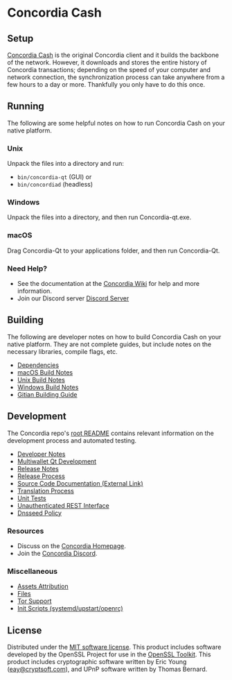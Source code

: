 Concordia Cash
=============

Setup
---------------------
[Concordia Cash](__decenomy_website_link__/) is the original Concordia client and it builds the backbone of the network. However, it downloads and stores the entire history of Concordia transactions; depending on the speed of your computer and network connection, the synchronization process can take anywhere from a few hours to a day or more. Thankfully you only have to do this once.

Running
---------------------
The following are some helpful notes on how to run Concordia Cash on your native platform.

### Unix

Unpack the files into a directory and run:

- `bin/concordia-qt` (GUI) or
- `bin/concordiad` (headless)

### Windows

Unpack the files into a directory, and then run Concordia-qt.exe.

### macOS

Drag Concordia-Qt to your applications folder, and then run Concordia-Qt.

### Need Help?

* See the documentation at the [Concordia Wiki](https://github.com/concordia-cash/CNCD/)
for help and more information.
* Join our Discord server [Discord Server](https://discord.gg/W4vUeKQWaM)

Building
---------------------
The following are developer notes on how to build Concordia Cash on your native platform. They are not complete guides, but include notes on the necessary libraries, compile flags, etc.

- [Dependencies](dependencies.md)
- [macOS Build Notes](build-osx.md)
- [Unix Build Notes](build-unix.md)
- [Windows Build Notes](build-windows.md)
- [Gitian Building Guide](gitian-building.md)

Development
---------------------
The Concordia repo's [root README](/README.md) contains relevant information on the development process and automated testing.

- [Developer Notes](developer-notes.md)
- [Multiwallet Qt Development](multiwallet-qt.md)
- [Release Notes](release-notes.md)
- [Release Process](release-process.md)
- [Source Code Documentation (External Link)](https://github.com/concordia-cash/CNCD/)
- [Translation Process](translation_process.md)
- [Unit Tests](unit-tests.md)
- [Unauthenticated REST Interface](REST-interface.md)
- [Dnsseed Policy](dnsseed-policy.md)

### Resources
* Discuss on the [Concordia Homepage](__decenomy_website_link__/).
* Join the [Concordia Discord](https://discord.gg/W4vUeKQWaM).

### Miscellaneous
- [Assets Attribution](assets-attribution.md)
- [Files](files.md)
- [Tor Support](tor.md)
- [Init Scripts (systemd/upstart/openrc)](init.md)

License
---------------------
Distributed under the [MIT software license](/COPYING).
This product includes software developed by the OpenSSL Project for use in the [OpenSSL Toolkit](https://www.openssl.org/). This product includes
cryptographic software written by Eric Young ([eay@cryptsoft.com](mailto:eay@cryptsoft.com)), and UPnP software written by Thomas Bernard.
